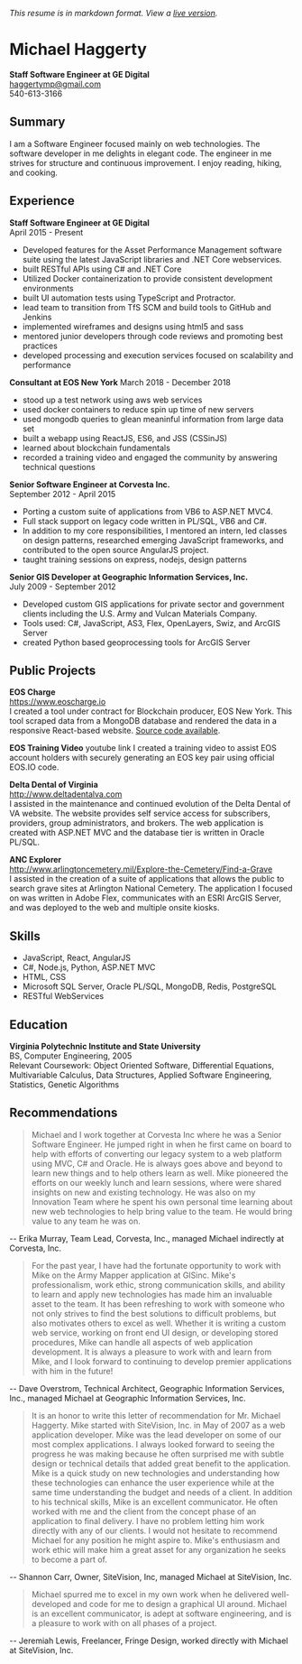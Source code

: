 *This resume is in markdown format.  View a [live version](http://github.com/ghoti143/resume).*

# Michael Haggerty
**Staff Software Engineer at GE Digital**  
haggertymp@gmail.com  
540-613-3166

## Summary
I am a Software Engineer focused mainly on web technologies. The software developer in me delights in elegant code.  The engineer in me strives for structure and continuous improvement. I enjoy reading, hiking, and cooking.

## Experience

**Staff Software Engineer at GE Digital**  
April 2015 - Present  
* Developed features for the Asset Performance Management software suite using the latest JavaScript libraries and .NET Core webservices.  
* built RESTful APIs using C# and .NET Core
* Utilized Docker containerization to provide consistent development environments
* built UI automation tests using TypeScript and Protractor. 
* lead team to transition from TfS SCM and build tools to GitHub and Jenkins
* implemented wireframes and designs using html5 and sass
* mentored junior developers through code reviews and promoting best practices
* developed processing and execution services focused on scalability and performance

**Consultant at EOS New York**
March 2018 - December 2018
* stood up a test network using aws web services
* used docker containers to reduce spin up time of new servers
* used mongodb queries to glean meaninful information from large data set
* built a webapp using ReactJS, ES6, and JSS (CSSinJS)
* learned about blockchain fundamentals
* recorded a training video and engaged the community by answering technical questions

**Senior Software Engineer at Corvesta Inc.**  
September 2012 - April 2015  
* Porting a custom suite of applications from VB6 to ASP.NET MVC4. 
* Full stack support on legacy code written in PL/SQL, VB6 and C#. 
* In addition to my core responsibilities, I mentored an intern, led classes on design patterns, researched emerging JavaScript frameworks, and contributed to the open source AngularJS project.
* taught training sessions on express, nodejs, design patterns

**Senior GIS Developer at Geographic Information Services, Inc.**  
July 2009 - September 2012  
* Developed custom GIS applications for private sector and government clients including the U.S. Army and Vulcan Materials Company. 
* Tools used: C#, JavaScript, AS3, Flex, OpenLayers, Swiz, and ArcGIS Server
* created Python based geoprocessing tools for ArcGIS Server

## Public Projects

**EOS Charge**  
https://www.eoscharge.io  
I created a tool under contract for Blockchain producer, EOS New York.  This tool scraped data from a MongoDB database and rendered the data in a responsive React-based website.  [Source code available](http://github.com/ghoti143/eoscharge).

**EOS Training Video**
youtube link
I created a training video to assist EOS account holders with securely generating an EOS key pair using official EOS.IO code.

**Delta Dental of Virginia**  
http://www.deltadentalva.com  
I assisted in the maintenance and continued evolution of the Delta Dental of VA website.  The website provides self service access for subscribers, providers, group administrators, and brokers.  The web application is created with ASP.NET MVC and the database tier is written in Oracle PL/SQL.

**ANC Explorer**  
http://www.arlingtoncemetery.mil/Explore-the-Cemetery/Find-a-Grave  
I assisted in the creation of a suite of applications that allows the public to search grave sites at Arlington National Cemetery. The application I focused on was written in Adobe Flex, communicates with an ESRI ArcGIS Server, and was deployed to the web and multiple onsite kiosks.

## Skills
* JavaScript, React, AngularJS
* C#, Node.js, Python, ASP.NET MVC
* HTML, CSS
* Microsoft SQL Server, Oracle PL/SQL, MongoDB, Redis, PostgreSQL
* RESTful WebServices

## Education

**Virginia Polytechnic Institute and State University**  
BS, Computer Engineering, 2005  
Relevant Coursework: Object Oriented Software, Differential Equations, Multivariable Calculus, Data Structures, Applied Software Engineering, Statistics, Genetic Algorithms  

## Recommendations

> Michael and I work together at Corvesta Inc where he was a Senior Software Engineer. He jumped right
> in when he first came on board to help with efforts of converting our legacy system to a web platform using
> MVC, C# and Oracle. He is always goes above and beyond to learn new things and to help others learn as
> well. Mike pioneered the efforts on our weekly lunch and learn sessions, where were shared insights on new
> and existing technology. He was also on my Innovation Team where he spent his own personal time learning
> about new web technologies to help bring value to the team. He would bring value to any team he was on.

-- Erika Murray, Team Lead, Corvesta, Inc., managed Michael indirectly at Corvesta, Inc.

> For the past year, I have had the fortunate opportunity to work with Mike on the Army Mapper application
> at GISinc. Mike's professionalism, work ethic, strong communication skills, and ability to learn and apply
> new technologies has made him an invaluable asset to the team. It has been refreshing to work with someone
> who not only strives to find the best solutions to difficult problems, but also motivates others to excel as well.
> Whether it is writing a custom web service, working on front end UI design, or developing stored procedures,
> Mike can handle all aspects of web application development. It is always a pleasure to work with and learn
> from Mike, and I look forward to continuing to develop premier applications with him in the future!

-- Dave Overstrom, Technical Architect, Geographic Information Services, Inc., managed Michael at Geographic Information Services, Inc.

> It is an honor to write this letter of recommendation for Mr. Michael Haggerty. Mike started with SiteVision,
> Inc. in May of 2007 as a web application developer. Mike was the lead developer on some of our most
> complex applications. I always looked forward to seeing the progress he was making because he often
> surprised me with subtle design or technical details that added great benefit to the application. Mike is a quick
> study on new technologies and understanding how these technologies can enhance the user experience while
> at the same time understanding the budget and needs of a client. In addition to his technical skills, Mike is an
> excellent communicator. He often worked with me and the client from the concept phase of an application
> to final delivery. I have no problem letting him work directly with any of our clients. I would not hesitate to
> recommend Michael for any position he might aspire to. Mike's enthusiasm and work ethic will make him a
> great asset for any organization he seeks to become a part of.

-- Shannon Carr, Owner, SiteVision, Inc, managed Michael at SiteVision, Inc.

> Michael spurred me to excel in my own work when he delivered well-developed and code for me to design
> a graphical UI around. Michael is an excellent communicator, is adept at software engineering, and is a
> pleasure to work with on all phases of a project.

-- Jeremiah Lewis, Freelancer, Fringe Design, worked directly with Michael at SiteVision, Inc.
